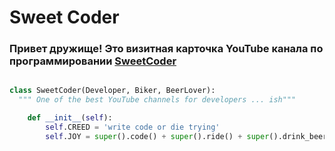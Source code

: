 # **Sweet Coder**

### Привет дружище! Это визитная карточка YouTube канала по программировании [SweetCoder](https://www.youtube.com/c/SweetCoder?sub_confirmation=1)

```python

class SweetCoder(Developer, Biker, BeerLover):
  """ One of the best YouTube channels for developers ... ish"""

    def __init__(self):
        self.CREED = 'write code or die trying'
        self.JOY = super().code() + super().ride() + super().drink_beer()

```
